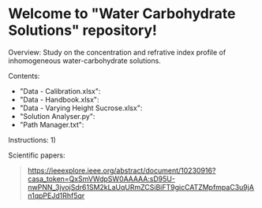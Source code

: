 # Welcome to "Water Carbohydrate Solutions" repository!

Overview: Study on the concentration and refrative index profile of inhomogeneous water-carbohydrate solutions.

Contents:
- "Data - Calibration.xlsx":
- "Data - Handbook.xlsx":
- "Data - Varying Height Sucrose.xlsx":
- "Solution Analyser.py":
- "Path Manager.txt":

Instructions:
1) 

Scientific papers:
> https://ieeexplore.ieee.org/abstract/document/10230916?casa_token=QxSmVWdpSW0AAAAA:sD95U-nwPNN_3jvojSdr61SM2kLaUqURmZCSiBiFT9gicCATZMpfmpaC3u9jAn1qpPEJd1Rhf5qr
